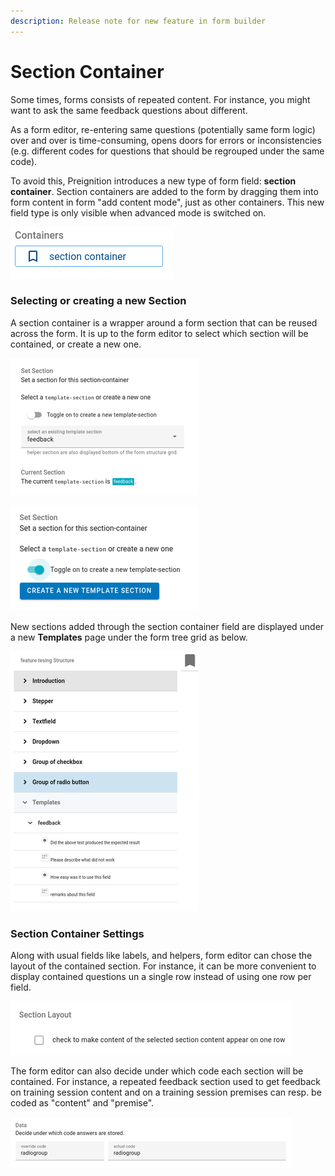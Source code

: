 ```yaml
---
description: Release note for new feature in form builder
---
```


# Section Container

Some times, forms consists of repeated content. For instance, you might want to ask the same feedback questions about different.

As a form editor, re-entering same questions \(potentially same form logic\) over and over is time-consuming, opens doors for errors or inconsistencies \(e.g. different codes for questions that should be regrouped under the same code\).

To avoid this, Preignition introduces a new type of form field: **section container**. Section containers are added to the form by dragging them into form content in form "add content mode", just as other containers. This new field type is only visible when advanced mode is switched on. 

![Section Container drag item](../../.gitbook/assets/image%20%28238%29.png)

### Selecting or creating a new Section

A section container is a wrapper around a form section that can be reused across the form. It is up to the form editor to select which section will be contained, or create a new one. 

![Setting an existing section](../../.gitbook/assets/image%20%28231%29.png)

![Creating a new section](../../.gitbook/assets/image%20%28235%29.png)

New sections added through the section container field are displayed under a new **Templates** page under the form tree grid as below.

![Form tree grid with the new Template page at the end](../../.gitbook/assets/image%20%28237%29.png)

### Section Container Settings

Along with usual fields like labels, and helpers, form editor can chose the layout of the contained section. For instance, it can be more convenient to display contained questions un a single row instead of using one row per field.

![Setting Section Container layout](../../.gitbook/assets/image%20%28232%29.png)

The form editor can also decide under which code each section will be contained. For instance, a repeated feedback section used to get feedback on training session content and on a training session premises can resp. be coded as "content" and "premise".

![Setting contained section codes.](../../.gitbook/assets/image%20%28233%29.png)





